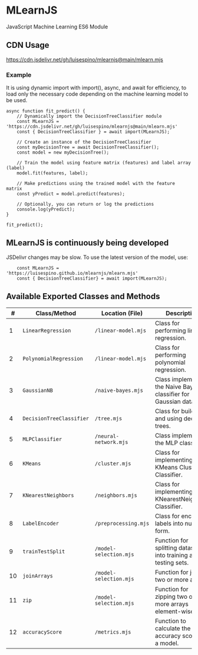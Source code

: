 # MLearnJS
JavaScript Machine Learning ES6 Module

## CDN Usage

https://cdn.jsdelivr.net/gh/luisespino/mlearnjs@main/mlearn.mjs

### Example

It is using dynamic import with import(), async, and await for efficiency, to load only the necessary code depending on the machine learning model to be used.

```
async function fit_predict() {
    // Dynamically import the DecisionTreeClassifier module
    const MLearnJS = 'https://cdn.jsdelivr.net/gh/luisespino/mlearnjs@main/mlearn.mjs'
    const { DecisionTreeClassifier } = await import(MLearnJS);
    
    // Create an instance of the DecisionTreeClassifier
    const myDecisionTree = await DecisionTreeClassifier(); 
    const model = new myDecisionTree();

    // Train the model using feature matrix (features) and label array (label)
    model.fit(features, label);

    // Make predictions using the trained model with the feature matrix
    const yPredict = model.predict(features);
  
    // Optionally, you can return or log the predictions
    console.log(yPredict);
}

fit_predict();
```

## MLearnJS is continuously being developed

JSDelivr changes may be slow. To use the latest version of the model, use:

```
    const MLearnJS = 'https://luisespino.github.io/mlearnjs/mlearn.mjs'
    const { DecisionTreeClassifier} = await import(MLearnJS);

```

## Available Exported Classes and Methods

| **#** | **Class/Method**          | **Location (File)**        | **Description**                                                  |
|-------|---------------------------|----------------------------|------------------------------------------------------------------|
| 1     | `LinearRegression`         | `/linear-model.mjs`        | Class for performing linear regression.                          |
| 2     | `PolynomialRegression`     | `/linear-model.mjs`        | Class for performing polynomial regression.                      |
| 3     | `GaussianNB`               | `/naive-bayes.mjs`         | Class implementing the Naive Bayes classifier for Gaussian data. |
| 4     | `DecisionTreeClassifier`   | `/tree.mjs`                | Class for building and using decision trees.                     |
| 5     | `MLPClassifier`   | `/neural-network.mjs`                | Class implementing the MLP classifier.                     |
| 6     | `KMeans`          | `/cluster.mjs`       | Class for implementing the KMeans Cluster Classifier.
| 7     | `KNearestNeighbors`          | `/neighbors.mjs`       | Class for implementing the KNearestNeighbors Classifier.
| 8     | `LabelEncoder`             | `/preprocessing.mjs`       | Class for encoding labels into numeric form.                     |
| 9     | `trainTestSplit`           | `/model-selection.mjs`     | Function for splitting datasets into training and testing sets.  |
| 10     | `joinArrays`               | `/model-selection.mjs`     | Function for joining two or more arrays.                         |
| 11     | `zip`                      | `/model-selection.mjs`     | Function for zipping two or more arrays element-wise.            |
| 12    | `accuracyScore`            | `/metrics.mjs`             | Function to calculate the accuracy score of a model.             |
